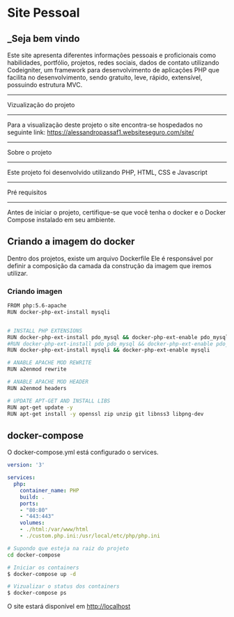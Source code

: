 # Site Pessoal
## _Seja bem vindo

Este site apresenta diferentes informações pessoais 
e proficionais como habilidades, portfólio, projetos, 
redes sociais, dados de contato utilizando Codeigniter, 
um framework para desenvolvimento de aplicações PHP 
que facilita no desenvolvimento, sendo gratuito, leve, 
rápido, extensível, possuindo estrutura MVC.

*******************
Vizualização do projeto
*******************

Para a visualização deste projeto o site encontra-se 
hospedados no seguinte link:
https://alessandropassaf1.websiteseguro.com/site/


*******************
Sobre o projeto
*******************

Este projeto foi desenvolvido utilizando PHP, HTML, CSS e Javascript


**************************
Pré requisitos
**************************

Antes de iniciar o projeto, certifique-se que você tenha o docker e o Docker Compose instalado em seu ambiente.

## Criando a imagem do docker

Dentro dos projetos, existe um arquivo Dockerfile
Ele é responsável por definir a composição da camada da construção da imagem que iremos utilizar.

### Criando imagen

```bash
FROM php:5.6-apache
RUN docker-php-ext-install mysqli


# INSTALL PHP EXTENSIONS
RUN docker-php-ext-install pdo_mysql && docker-php-ext-enable pdo_mysql
#RUN docker-php-ext-install pdo pdo_mysql && docker-php-ext-enable pdo_mysql
RUN docker-php-ext-install mysqli && docker-php-ext-enable mysqli

# ANABLE APACHE MOD REWRITE
RUN a2enmod rewrite

# ANABLE APACHE MOD HEADER
RUN a2enmod headers

# UPDATE APT-GET AND INSTALL LIBS
RUN apt-get update -y
RUN apt-get install -y openssl zip unzip git libnss3 libpng-dev

```

## docker-compose

O docker-compose.yml está configurado o services.

```yml
version: '3'

services:
  php:
    container_name: PHP
    build: .
    ports:
    - "80:80"
    - "443:443"
    volumes:
    - ./html:/var/www/html
    - ./custom.php.ini:/usr/local/etc/php/php.ini

```

```bash
# Supondo que esteja na raiz do projeto
cd docker-compose

# Iniciar os containers
$ docker-compose up -d

# Vizualizar o status dos containers
$ docker-compose ps
```

O site estará disponível em [http://localhost](http://localhost/)



